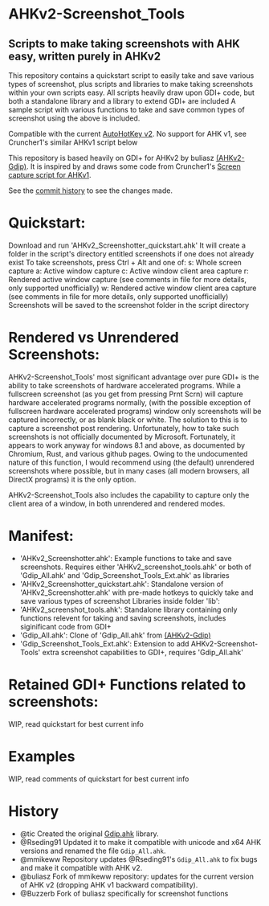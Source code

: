 # AHKv2-Screenshot_Tools
## Scripts to make taking screenshots with AHK easy, written purely in AHKv2

This repository contains a quickstart script to easily take and save various types of screenshot, plus scripts and libraries to make taking screenshots within your own scripts easy.
All scripts heavily draw upon GDI+ code, but both a standalone library and a library to extend GDI+ are included
A sample script with various functions to take and save common types of screenshot using the above is included.

Compatible with the current [AutoHotKey v2](https://autohotkey.com/v2/).
No support for AHK v1, see Cruncher1's similar AHKv1 script below

This repository is based heavily on GDI+ for AHKv2 by buliasz [(AHKv2-Gdip)](https://github.com/buliasz/AHKv2-Gdip). It is inspired by and draws some code from Cruncher1's [Screen capture script for AHKv1](https://www.autohotkey.com/board/topic/91585-screen-capture-using-only-ahk-no-3rd-party-software-required/).

See the [commit history](https://github.com/Buzzerb/AHKv2-Gdip-Screenshotter/commits/master) to see the changes made.

# Quickstart:
Download and run 'AHKv2_Screenshotter_quickstart.ahk'
It will create a folder in the script's directory entitled screenshots if one does not already exist
To take screenshots, press Ctrl + Alt and one of:
s: Whole screen capture
a: Active window capture
c: Active window client area capture
r: Rendered active window capture (see comments in file for more details, only supported unofficially)
w: Rendered active window client area capture (see comments in file for more details, only supported unofficially)
Screenshots will be saved to the screenshot folder in the script directory


# Rendered vs Unrendered Screenshots:
AHKv2-Screenshot_Tools' most significant advantage over pure GDI+ is the ability to take screenshots of hardware accelerated programs. While a fullscreen screenshot (as you get from pressing Prnt Scrn) will capture hardware accelerated programs normally, 
(with the possible exception of fullscreen hardware accelerated programs) window only screenshots will be captured incorrectly, or as blank black or white. The solution to this is to capture a screenshot post rendering. Unfortunately, how to take such screenshots is not
officially documented by Microsoft. Fortunately, it appears to work anyway for windows 8.1 and above, as documented by Chromium, Rust, and various github pages.
Owing to the undocumented nature of this function, I would recommend using (the default) unrendered screenshots where possible, but in many cases (all modern browsers, all DirectX programs) it is the only option.

AHKv2-Screenshot_Tools also includes the capability to capture only the client area of a window, in both unrendered and rendered modes.


# Manifest:
 - 'AHKv2_Screenshotter.ahk': Example functions to take and save screenshots. Requires either 'AHKv2_screenshot_tools.ahk' or both of 'Gdip_All.ahk' and 'Gdip_Screenshot_Tools_Ext.ahk' as libraries
 - 'AHKv2_Screenshotter_quickstart.ahk': Standalone version of 'AHKv2_Screenshotter.ahk' with pre-made hotkeys to quickly take and save various types of screenshot
Libraries inside folder 'lib':
 - 'AHKv2_screenshot_tools.ahk': Standalone library containing only functions relevent for taking and saving screenshots, includes siginificant code from GDI+
 - 'Gdip_All.ahk': Clone of 'Gdip_All.ahk' from [(AHKv2-Gdip)](https://github.com/buliasz/AHKv2-Gdip)
 - 'Gdip_Screenshot_Tools_Ext.ahk': Extension to add AHKv2-Screenshot-Tools' extra screenshot capabilities to GDI+, requires 'Gdip_All.ahk'


# Retained GDI+ Functions related to screenshots:
WIP, read quickstart for best current info

# Examples
WIP, read comments of quickstart for best current info

# History
- @tic Created the original [Gdip.ahk](https://github.com/tariqporter/Gdip/) library.
- @Rseding91 Updated it to make it compatible with unicode and x64 AHK versions and renamed the file `Gdip_All.ahk`.
- @mmikeww Repository updates @Rseding91's `Gdip_All.ahk` to fix bugs and make it compatible with AHK v2.
- @buliasz Fork of mmikeww repository: updates for the current version of AHK v2 (dropping AHK v1 backward compatibility).
- @Buzzerb Fork of buliasz specifically for screenshot functions
